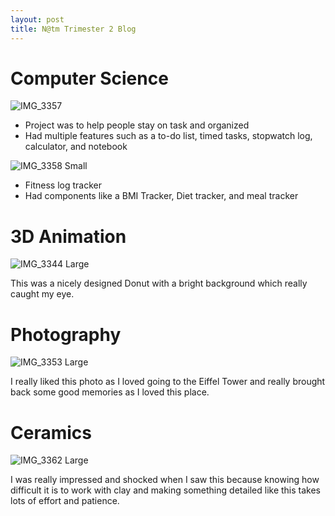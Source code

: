 ```yaml
---
layout: post
title: N@tm Trimester 2 Blog
---
```


# Computer Science
![IMG_3357](https://user-images.githubusercontent.com/111609656221967405-99e2d6e6-c11c-46ae-a414-e09ccb73e547.png)

- Project was to help people stay on task and organized
- Had multiple features such as a to-do list, timed tasks, stopwatch log, calculator, and notebook

![IMG_3358 Small](https://user-images.githubusercontent.com/111609656221967985-0efff365-f97f-4499-ad53-97a612e16797.png)
- Fitness log tracker
- Had components like a BMI Tracker, Diet tracker, and meal tracker
  

# 3D Animation
![IMG_3344 Large](https://user-images.githubusercontent.com/111609656/221968313-a4c5ea4b-b91b-42de-a78e-036e4ccb00ab.png)

This was a nicely designed Donut with a bright background which really caught my eye.

# Photography
![IMG_3353 Large](https://user-images.githubusercontent.com/111609656/221968496-3f511e2c-dee3-4311-b3dc-fb16ac60537e.png)

I really liked this photo as I loved going to the Eiffel Tower and really brought back some good memories as I loved this place.

# Ceramics
![IMG_3362 Large](https://user-images.githubusercontent.com/111609656/221968672-aa99dac3-6e04-4add-b6e6-029500031986.png)

I was really impressed and shocked when I saw this because knowing how difficult it is to work with clay and making something detailed like this takes lots of effort and patience.